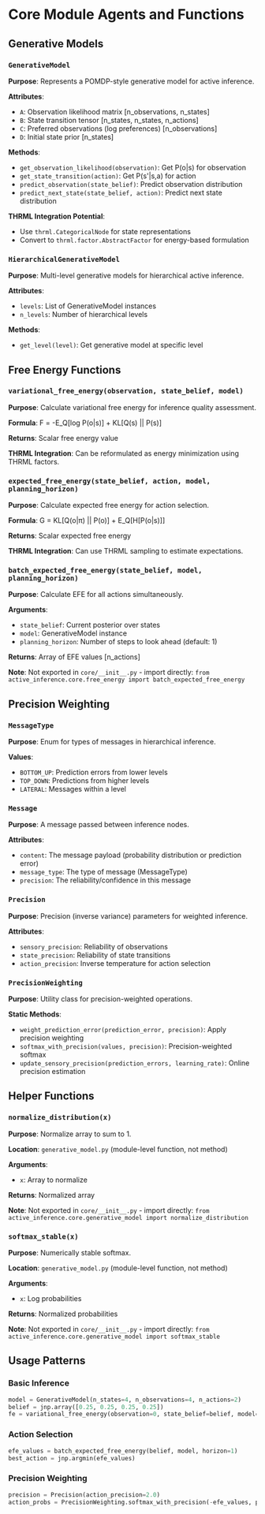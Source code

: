 # Core Module Agents and Functions

## Generative Models

### `GenerativeModel`
**Purpose**: Represents a POMDP-style generative model for active inference.

**Attributes**:
- `A`: Observation likelihood matrix [n_observations, n_states]
- `B`: State transition tensor [n_states, n_states, n_actions]
- `C`: Preferred observations (log preferences) [n_observations]
- `D`: Initial state prior [n_states]

**Methods**:
- `get_observation_likelihood(observation)`: Get P(o|s) for observation
- `get_state_transition(action)`: Get P(s'|s,a) for action
- `predict_observation(state_belief)`: Predict observation distribution
- `predict_next_state(state_belief, action)`: Predict next state distribution

**THRML Integration Potential**:
- Use `thrml.CategoricalNode` for state representations
- Convert to `thrml.factor.AbstractFactor` for energy-based formulation

### `HierarchicalGenerativeModel`
**Purpose**: Multi-level generative models for hierarchical active inference.

**Attributes**:
- `levels`: List of GenerativeModel instances
- `n_levels`: Number of hierarchical levels

**Methods**:
- `get_level(level)`: Get generative model at specific level

## Free Energy Functions

### `variational_free_energy(observation, state_belief, model)`
**Purpose**: Calculate variational free energy for inference quality assessment.

**Formula**: F = -E_Q[log P(o|s)] + KL[Q(s) || P(s)]

**Returns**: Scalar free energy value

**THRML Integration**: Can be reformulated as energy minimization using THRML factors.

### `expected_free_energy(state_belief, action, model, planning_horizon)`
**Purpose**: Calculate expected free energy for action selection.

**Formula**: G = KL[Q(o|π) || P(o)] + E_Q[H[P(o|s)]]

**Returns**: Scalar expected free energy

**THRML Integration**: Can use THRML sampling to estimate expectations.

### `batch_expected_free_energy(state_belief, model, planning_horizon)`
**Purpose**: Calculate EFE for all actions simultaneously.

**Arguments**:
- `state_belief`: Current posterior over states
- `model`: GenerativeModel instance
- `planning_horizon`: Number of steps to look ahead (default: 1)

**Returns**: Array of EFE values [n_actions]

**Note**: Not exported in `core/__init__.py` - import directly: `from active_inference.core.free_energy import batch_expected_free_energy`

## Precision Weighting

### `MessageType`
**Purpose**: Enum for types of messages in hierarchical inference.

**Values**:
- `BOTTOM_UP`: Prediction errors from lower levels
- `TOP_DOWN`: Predictions from higher levels
- `LATERAL`: Messages within a level

### `Message`
**Purpose**: A message passed between inference nodes.

**Attributes**:
- `content`: The message payload (probability distribution or prediction error)
- `message_type`: The type of message (MessageType)
- `precision`: The reliability/confidence in this message

### `Precision`
**Purpose**: Precision (inverse variance) parameters for weighted inference.

**Attributes**:
- `sensory_precision`: Reliability of observations
- `state_precision`: Reliability of state transitions
- `action_precision`: Inverse temperature for action selection

### `PrecisionWeighting`
**Purpose**: Utility class for precision-weighted operations.

**Static Methods**:
- `weight_prediction_error(prediction_error, precision)`: Apply precision weighting
- `softmax_with_precision(values, precision)`: Precision-weighted softmax
- `update_sensory_precision(prediction_errors, learning_rate)`: Online precision estimation

## Helper Functions

### `normalize_distribution(x)`
**Purpose**: Normalize array to sum to 1.

**Location**: `generative_model.py` (module-level function, not method)

**Arguments**:
- `x`: Array to normalize

**Returns**: Normalized array

**Note**: Not exported in `core/__init__.py` - import directly: `from active_inference.core.generative_model import normalize_distribution`

### `softmax_stable(x)`
**Purpose**: Numerically stable softmax.

**Location**: `generative_model.py` (module-level function, not method)

**Arguments**:
- `x`: Log probabilities

**Returns**: Normalized probabilities

**Note**: Not exported in `core/__init__.py` - import directly: `from active_inference.core.generative_model import softmax_stable`

## Usage Patterns

### Basic Inference
```python
model = GenerativeModel(n_states=4, n_observations=4, n_actions=2)
belief = jnp.array([0.25, 0.25, 0.25, 0.25])
fe = variational_free_energy(observation=0, state_belief=belief, model=model)
```

### Action Selection
```python
efe_values = batch_expected_free_energy(belief, model, horizon=1)
best_action = jnp.argmin(efe_values)
```

### Precision Weighting
```python
precision = Precision(action_precision=2.0)
action_probs = PrecisionWeighting.softmax_with_precision(-efe_values, precision.action_precision)
```
